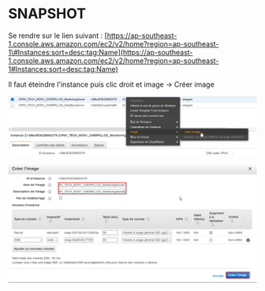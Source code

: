 # SNAPSHOT

Se rendre sur le lien suivant : [https://ap-southeast-1.console.aws.amazon.com/ec2/v2/home?region=ap-southeast-1\#Instances:sort=desc:tag:Name](https://ap-southeast-1.console.aws.amazon.com/ec2/v2/home?region=ap-southeast-1#Instances:sort=desc:tag:Name)

Il faut éteindre l'instance puis clic droit et image -&gt; Créer image

![](.gitbook/assets/image%20%284%29.png)

![](.gitbook/assets/image%20%285%29.png)

